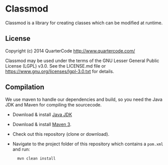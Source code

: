 Classmod
========

Classmod is a library for creating classes which can be modified at runtime.

License
-------

Copyright (c) 2014 QuarterCode <http://www.quartercode.com/>

Classmod may be used under the terms of the GNU Lesser General Public License (LGPL) v3.0. See the LICENSE.md file or https://www.gnu.org/licenses/lgpl-3.0.txt for details.

Compilation
-----------

We use maven to handle our dependencies and build, so you need the Java JDK and Maven for compiling the sourcecode.

* Download & install [Java JDK](http://www.oracle.com/technetwork/java/javase/downloads/jdk7-downloads-1880260.html)
* Download & install [Maven 3](http://maven.apache.org/download.cgi).
* Check out this repository (clone or download).
* Navigate to the project folder of this repository which contains a `pom.xml` and run:

        mvn clean install

